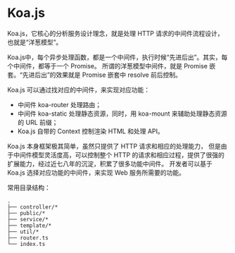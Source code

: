 # Koa.js
Koa.js，它核心的分析服务设计理念，就是处理 HTTP 请求的中间件流程设计，也就是“洋葱模型”。

Koa.js中，每个异步处理函数，都是一个中间件，执行时候“先进后出”。其实，每个中间件，都等于一个 Promise。
所谓的洋葱模型中间件，就是 Promise 嵌套。“先进后出”的效果就是 Promise 嵌套中 resolve 前后控制。

Koa.js 可以通过找对应的中间件，来实现对应功能：
- 中间件 koa-router 处理路由；
- 中间件 koa-static 处理静态资源，同时，用 koa-mount 来辅助处理静态资源的 URL 前缀；
- Koa.js 自带的 Context 控制渲染 HTML 和处理 API。

Koa.js 本身框架极其简单，虽然只提供了 HTTP 请求和相应的处理能力，
但是由于中间件模型灵活度高，可以控制整个 HTTP 的请求和相应过程，提供了很强的扩展能力，经过近七八年的沉淀，积累了很多功能中间件。
开发者可以基于 Koa.js 选择对应功能的中间件，来实现 Web 服务所需要的功能。
    
常用目录结构：
```
.
├── controller/*
├── public/*
├── service/*
├── template/*
├── util/*
├── router.ts
└── index.ts
```